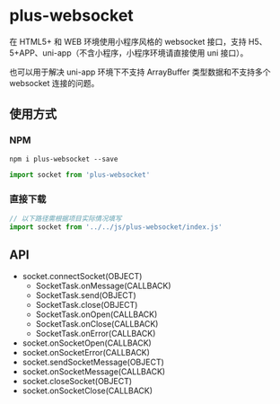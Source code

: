 # plus-websocket
在 HTML5+ 和 WEB 环境使用小程序风格的 websocket 接口，支持 H5、5+APP、uni-app（不含小程序，小程序环境请直接使用 uni 接口）。

也可以用于解决 uni-app 环境下不支持 ArrayBuffer 类型数据和不支持多个 websocket 连接的问题。

## 使用方式

### NPM

```
npm i plus-websocket --save
```

```js
import socket from 'plus-websocket'
```

### 直接下载

```js
// 以下路径需根据项目实际情况填写
import socket from '../../js/plus-websocket/index.js'
```

## API

* socket.connectSocket(OBJECT)
    * SocketTask.onMessage(CALLBACK)
    * SocketTask.send(OBJECT)
    * SocketTask.close(OBJECT)
    * SocketTask.onOpen(CALLBACK)
    * SocketTask.onClose(CALLBACK)
    * SocketTask.onError(CALLBACK)
* socket.onSocketOpen(CALLBACK)
* socket.onSocketError(CALLBACK)
* socket.sendSocketMessage(OBJECT)
* socket.onSocketMessage(CALLBACK)
* socket.closeSocket(OBJECT)
* socket.onSocketClose(CALLBACK)